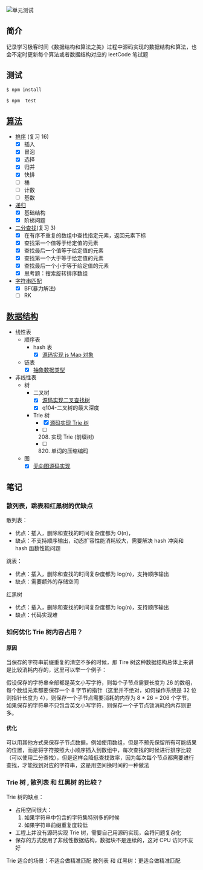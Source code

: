 ![单元测试](https://github.com/ddzyan/algorithmAndDataStructure/workflows/Nodejs/badge.svg)

## 简介

记录学习极客时间《数据结构和算法之美》过程中源码实现的数据结构和算法，也会不定时更新每个算法或者数据结构对应的 leetCode 笔试题

## 测试

```sh
$ npm install

$ npm  test
```

## [算法](./algorithm)

- [排序](./algorithm/排序) (复习 16)
  - [x] 插入
  - [x] 冒泡
  - [x] 选择
  - [x] 归并
  - [x] 快排
  - [ ] 桶
  - [ ] 计数
  - [ ] 基数
- [递归](./algorithm/递归)
  - [x] 基础结构
  - [x] 阶梯问题
- [二分查找](./algorithm/二分查找)(复习 3)
  - [x] 在有序不重复的数组中查找指定元素，返回元素下标
  - [x] 查找第一个值等于给定值的元素
  - [x] 查找最后一个值等于给定值的元素
  - [x] 查找第一个大于等于给定值的元素
  - [x] 查找最后一个小于等于给定值的元素
  - [x] 思考题：搜索旋转排序数组
- [字符串匹配](./algorithm/字符串匹配)
  - [x] BF(暴力解法)
  - [ ] RK

## [数据结构](./dataStructure)

- 线性表
  - 顺序表
    - hash 表
      - [x] [源码实现 js Map 对象](./dataStructure/线性表/顺序表/hash表/MyMap.js)
  - 链表
    - [x] [抽象数据类型](./dataStructure/线性表/链表/LinkList)
- 非线性表
  - 树
    - 二叉树
      - [x] [源码实现二叉查找树](./dataStructure/非线性表/树/二叉树/BinarySearchTree.js)
      - [x] q104-二叉树的最大深度
    - Trie 树
      - [x] [源码实现 Trie 树](./dataStructure/非线性表/树/Trie/index.js)
      - [ ] 208. 实现 Trie (前缀树)
      - [ ] 820. 单词的压缩编码
  - 图
    - [x] [无向图源码实现](./dataStructure/非线性表/图/graph.js)

## 笔记

### 散列表，跳表和红黑树的优缺点

散列表：

- 优点：插入，删除和查找的时间复杂度都为 O(n)，
- 缺点：不支持顺序输出，动态扩容性能消耗较大，需要解决 hash 冲突和 hash 函数性能问题

跳表：

- 优点：插入，删除和查找的时间复杂度都为 log(n)，支持顺序输出
- 缺点：需要额外的存储空间

红黑树

- 优点：插入，删除和查找的时间复杂度都为 log(n)，支持顺序输出
- 缺点：代码实现难

### 如何优化 Trie 树内容占用？

#### 原因

当保存的字符串前缀重复的清空不多的时候，那 Tire 树这种数据结构总体上来讲是比较消耗内存的，这里可以举一个例子：

假设保存的字符串全部都是英文小写字符，则每个子节点需要长度为 26 的数组，每个数组元素都要保存一个 8 字节的指针（这里并不绝对，如何操作系统是 32 位则指针长度为 4），则保存一个子节点需要消耗的内存为 8 \* 26 = 206 个字节。如果保存的字符串不只包含英文小写字符，则保存一个子节点锁消耗的内存则更多。

#### 优化

可以用其他方式来保存子节点数据，例如使用数组，但是不预先保留所有可能结果的位置，而是将字符按照大小顺序插入到数组中，每次查找的时候进行排序比较（可以使用二分查找），但是这样会降低查找效率，因为每次每个节点都需要进行查找，才能找到对应的字符串，这是用空间换时间的一种做法

### Trie 树 , 散列表 和 红黑树 的比较？

Trie 树的缺点：

- 占用空间很大：
  1. 如果字符串中包含的字符集特别多的时候
  2. 如果字符串前缀重复度较低
- 工程上并没有源码实现 Trie 树，需要自己用源码实现，会将问题复杂化
- 保存的方式使用了非线性数据结构，数据块不是连续的，这对 CPU 访问不友好

Trie 适合的场景：不适合做精准匹配
散列表 和 红黑树：更适合做精准匹配
